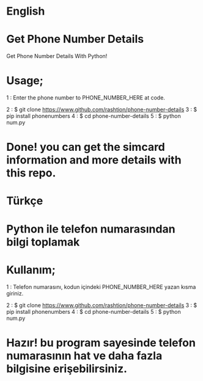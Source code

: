 
# English

# Get Phone Number Details
Get Phone Number Details With Python! 



# Usage;

1 : Enter the phone number to PHONE_NUMBER_HERE at code. 
 
 2 : $ git clone https://www.github.com/rashtion/phone-number-details
 3 : $ pip install phonenumbers
 4 : $ cd phone-number-details
 5 : $ python num.py

# Done! you can get the simcard information and more details with this repo.

# Türkçe

# Python ile telefon numarasından bilgi toplamak

# Kullanım;

1 : Telefon numarasını, kodun içindeki PHONE_NUMBER_HERE yazan kısma giriniz.
 
 2 : $ git clone https://www.github.com/rashtion/phone-number-details
 3 : $ pip install phonenumbers
 4 : $ cd phone-number-details
 5 : $ python num.py

# Hazır! bu program sayesinde telefon numarasının hat ve daha fazla bilgisine erişebilirsiniz. 
